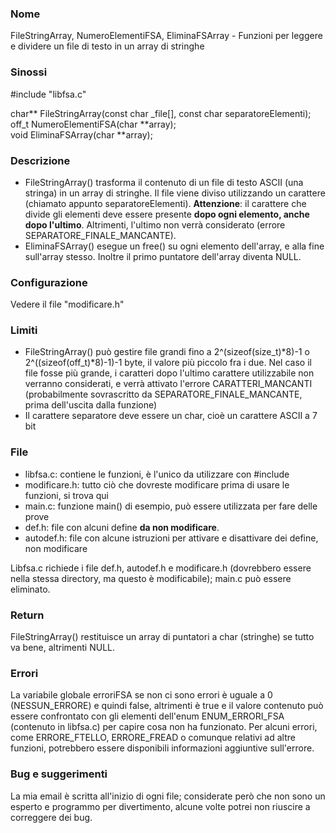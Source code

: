 ### Nome

FileStringArray, NumeroElementiFSA, EliminaFSArray - Funzioni per leggere e dividere un file di testo in un array di stringhe

### Sinossi

\#include "libfsa.c"

char** FileStringArray(const char _file[], const char separatoreElementi);  
off_t NumeroElementiFSA(char \*\*array);  
void EliminaFSArray(char \*\*array);

### Descrizione

* FileStringArray() trasforma il contenuto di un file di testo ASCII (una stringa) in un array di stringhe. Il file viene diviso utilizzando un carattere (chiamato appunto separatoreElementi).
**Attenzione**: il carattere che divide gli elementi deve essere presente **dopo ogni elemento, anche dopo l'ultimo**.
Altrimenti, l'ultimo non verrà considerato (errore SEPARATORE_FINALE_MANCANTE).
* EliminaFSArray() esegue un free() su ogni elemento dell'array, e alla fine sull'array stesso. Inoltre il primo puntatore dell'array diventa NULL.

### Configurazione

Vedere il file "modificare.h"

### Limiti

* FileStringArray() può gestire file grandi fino a 2^(sizeof(size_t)*8)-1 o 2^((sizeof(off_t)*8)-1)-1 byte, il valore più piccolo fra i due. Nel caso il file fosse più grande, i caratteri dopo l'ultimo carattere utilizzabile non verranno considerati, e verrà attivato l'errore CARATTERI_MANCANTI (probabilmente sovrascritto da SEPARATORE_FINALE_MANCANTE, prima dell'uscita dalla funzione)
* Il carattere separatore deve essere un char, cioè un carattere ASCII a 7 bit

### File

* libfsa.c: contiene le funzioni, è l'unico da utilizzare con \#include
* modificare.h: tutto ciò che dovreste modificare prima di usare le funzioni, si trova qui
* main.c: funzione main() di esempio, può essere utilizzata per fare delle prove
* def.h: file con alcuni define **da non modificare**.
* autodef.h: file con alcune istruzioni per attivare e disattivare dei define, non modificare 

Libfsa.c richiede i file def.h, autodef.h e modificare.h (dovrebbero essere nella stessa directory, ma questo è modificabile); main.c può essere eliminato.

### Return

FileStringArray() restituisce un array di  puntatori a char (stringhe) se tutto va bene, altrimenti NULL.

### Errori

La variabile globale erroriFSA se non ci sono errori è uguale a 0 (NESSUN_ERRORE) e quindi false, altrimenti è true e il valore contenuto può essere confrontato con gli elementi dell'enum ENUM_ERRORI_FSA (contenuto in libfsa.c) per capire cosa non ha funzionato. Per alcuni errori, come ERRORE_FTELLO, ERRORE_FREAD o comunque relativi ad altre funzioni, potrebbero essere disponibili informazioni aggiuntive sull'errore.
 
### Bug e suggerimenti

La mia email è scritta all'inizio di ogni file; considerate però che non sono un esperto e programmo per divertimento, alcune volte potrei non riuscire a correggere dei bug.
